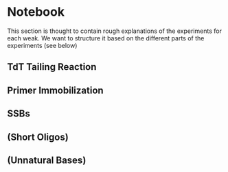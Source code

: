 # Notebook
This section is thought to contain rough explanations of the experiments for each weak. We want to structure it based on the different parts of the experiments (see below)
## TdT Tailing Reaction
## Primer Immobilization
## SSBs
## (Short Oligos)
## (Unnatural Bases)
